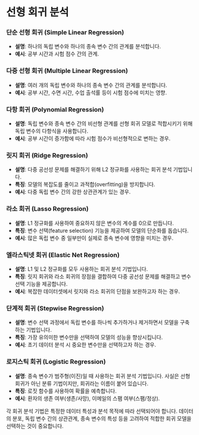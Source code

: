 # 선형 회귀 분석

### 단순 선형 회귀 (Simple Linear Regression)
- **설명**: 하나의 독립 변수와 하나의 종속 변수 간의 관계를 분석합니다.
- **예시**: 공부 시간과 시험 점수 간의 관계.

### 다중 선형 회귀 (Multiple Linear Regression)
- **설명**: 여러 개의 독립 변수와 하나의 종속 변수 간의 관계를 분석합니다.
- **예시**: 공부 시간, 수면 시간, 수업 출석률 등이 시험 점수에 미치는 영향.

### 다항 회귀 (Polynomial Regression)
- **설명**: 독립 변수와 종속 변수 간의 비선형 관계를 선형 회귀 모델로 적합시키기 위해 독립 변수의 다항식을 사용합니다.
- **예시**: 공부 시간이 증가함에 따라 시험 점수가 비선형적으로 변하는 경우.

### 릿지 회귀 (Ridge Regression)
- **설명**: 다중 공선성 문제를 해결하기 위해 L2 정규화를 사용하는 회귀 분석 기법입니다.
- **특징**: 모델의 복잡도를 줄이고 과적합(overfitting)을 방지합니다.
- **예시**: 다중 독립 변수 간의 강한 상관관계가 있는 경우.

### 라소 회귀 (Lasso Regression)
- **설명**: L1 정규화를 사용하여 중요하지 않은 변수의 계수를 0으로 만듭니다.
- **특징**: 변수 선택(feature selection) 기능을 제공하여 모델의 단순화를 돕습니다.
- **예시**: 많은 독립 변수 중 일부만이 실제로 종속 변수에 영향을 미치는 경우.

### 엘라스틱넷 회귀 (Elastic Net Regression)
- **설명**: L1 및 L2 정규화를 모두 사용하는 회귀 분석 기법입니다.
- **특징**: 릿지 회귀와 라소 회귀의 장점을 결합하여 다중 공선성 문제를 해결하고 변수 선택 기능을 제공합니다.
- **예시**: 복잡한 데이터셋에서 릿지와 라소 회귀의 단점을 보완하고자 하는 경우.

### 단계적 회귀 (Stepwise Regression)
- **설명**: 변수 선택 과정에서 독립 변수를 하나씩 추가하거나 제거하면서 모델을 구축하는 기법입니다.
- **특징**: 가장 유의미한 변수만을 선택하여 모델의 성능을 향상시킵니다.
- **예시**: 초기 데이터 분석 시 중요한 변수만을 선택하고자 하는 경우.

### 로지스틱 회귀 (Logistic Regression)
- **설명**: 종속 변수가 범주형(이진)일 때 사용하는 회귀 분석 기법입니다. 사실은 선형 회귀가 아닌 분류 기법이지만, 회귀라는 이름이 붙어 있습니다.
- **특징**: 로짓 함수를 사용하여 확률을 예측합니다.
- **예시**: 환자의 생존 여부(생존/사망), 이메일의 스팸 여부(스팸/정상).

각 회귀 분석 기법은 특정한 데이터 특성과 분석 목적에 따라 선택되어야 합니다. 데이터의 분포, 독립 변수 간의 상관관계, 종속 변수의 특성 등을 고려하여 적합한 회귀 모델을 선택하는 것이 중요합니다.

